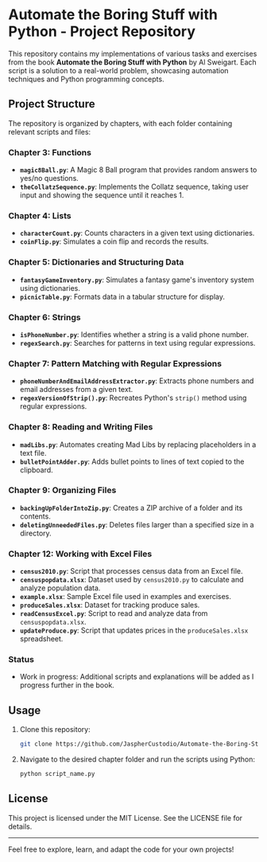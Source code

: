 # Automate the Boring Stuff with Python - Project Repository

This repository contains my implementations of various tasks and exercises from the book **Automate the Boring Stuff with Python** by Al Sweigart. Each script is a solution to a real-world problem, showcasing automation techniques and Python programming concepts.

## Project Structure

The repository is organized by chapters, with each folder containing relevant scripts and files:

### Chapter 3: Functions
- **`magic8Ball.py`**: A Magic 8 Ball program that provides random answers to yes/no questions.
- **`theCollatzSequence.py`**: Implements the Collatz sequence, taking user input and showing the sequence until it reaches 1.

### Chapter 4: Lists
- **`characterCount.py`**: Counts characters in a given text using dictionaries.
- **`coinFlip.py`**: Simulates a coin flip and records the results.

### Chapter 5: Dictionaries and Structuring Data
- **`fantasyGameInventory.py`**: Simulates a fantasy game's inventory system using dictionaries.
- **`picnicTable.py`**: Formats data in a tabular structure for display.

### Chapter 6: Strings
- **`isPhoneNumber.py`**: Identifies whether a string is a valid phone number.
- **`regexSearch.py`**: Searches for patterns in text using regular expressions.

### Chapter 7: Pattern Matching with Regular Expressions
- **`phoneNumberAndEmailAddressExtractor.py`**: Extracts phone numbers and email addresses from a given text.
- **`regexVersionOfStrip().py`**: Recreates Python's `strip()` method using regular expressions.

### Chapter 8: Reading and Writing Files
- **`madLibs.py`**: Automates creating Mad Libs by replacing placeholders in a text file.
- **`bulletPointAdder.py`**: Adds bullet points to lines of text copied to the clipboard.

### Chapter 9: Organizing Files
- **`backingUpFolderIntoZip.py`**: Creates a ZIP archive of a folder and its contents.
- **`deletingUnneededFiles.py`**: Deletes files larger than a specified size in a directory.

### Chapter 12: Working with Excel Files
- **`census2010.py`**: Script that processes census data from an Excel file.
- **`censuspopdata.xlsx`**: Dataset used by `census2010.py` to calculate and analyze population data.
- **`example.xlsx`**: Sample Excel file used in examples and exercises.
- **`produceSales.xlsx`**: Dataset for tracking produce sales.
- **`readCensusExcel.py`**: Script to read and analyze data from `censuspopdata.xlsx`.
- **`updateProduce.py`**: Script that updates prices in the `produceSales.xlsx` spreadsheet.

### Status
- Work in progress: Additional scripts and explanations will be added as I progress further in the book.

## Usage
1. Clone this repository:
   ```bash
   git clone https://github.com/JaspherCustodio/Automate-the-Boring-Stuff-with-Python
   ```
2. Navigate to the desired chapter folder and run the scripts using Python:
   ```bash
   python script_name.py
   ```

## License
This project is licensed under the MIT License. See the LICENSE file for details.

---

Feel free to explore, learn, and adapt the code for your own projects!
